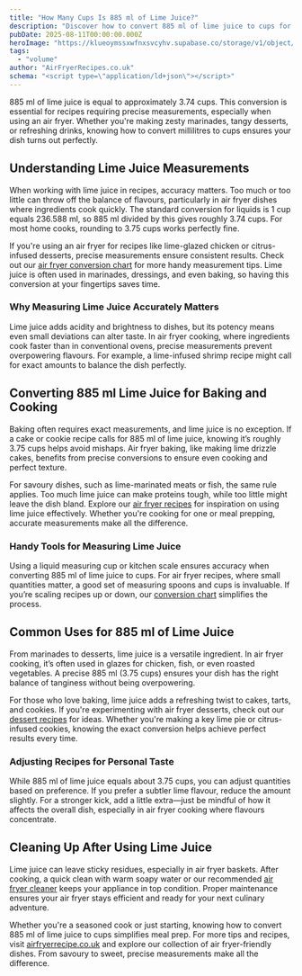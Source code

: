 ```yaml
---
title: "How Many Cups Is 885 ml of Lime Juice?"
description: "Discover how to convert 885 ml of lime juice to cups for baking and cooking with ease. Perfect for air fryer recipes and precise measurements."
pubDate: 2025-08-11T00:00:00.000Z
heroImage: "https://klueoymssxwfnxsvcyhv.supabase.co/storage/v1/object/public/md/how-many-cups-is-885-ml-of-lime-juice-96fa2149.webp"
tags:
  - "volume"
author: "AirFryerRecipes.co.uk"
schema: "<script type=\"application/ld+json\"></script>"
---
```


<p>885 ml of lime juice is equal to approximately 3.74 cups. This conversion is essential for recipes requiring precise measurements, especially when using an air fryer. Whether you're making zesty marinades, tangy desserts, or refreshing drinks, knowing how to convert millilitres to cups ensures your dish turns out perfectly.</p>  

<h2>Understanding Lime Juice Measurements</h2>  
<p>When working with lime juice in recipes, accuracy matters. Too much or too little can throw off the balance of flavours, particularly in air fryer dishes where ingredients cook quickly. The standard conversion for liquids is 1 cup equals 236.588 ml, so 885 ml divided by this gives roughly 3.74 cups. For most home cooks, rounding to 3.75 cups works perfectly fine.</p>  

<p>If you're using an air fryer for recipes like lime-glazed chicken or citrus-infused desserts, precise measurements ensure consistent results. Check out our <a href=https://www.airfryerrecipe.co.uk/air-fryer-conversion-chart>air fryer conversion chart</a> for more handy measurement tips. Lime juice is often used in marinades, dressings, and even baking, so having this conversion at your fingertips saves time.</p>  

<h3>Why Measuring Lime Juice Accurately Matters</h3>  
<p>Lime juice adds acidity and brightness to dishes, but its potency means even small deviations can alter taste. In air fryer cooking, where ingredients cook faster than in conventional ovens, precise measurements prevent overpowering flavours. For example, a lime-infused shrimp recipe might call for exact amounts to balance the dish perfectly.</p>  

<h2>Converting 885 ml Lime Juice for Baking and Cooking</h2>  
<p>Baking often requires exact measurements, and lime juice is no exception. If a cake or cookie recipe calls for 885 ml of lime juice, knowing it’s roughly 3.75 cups helps avoid mishaps. Air fryer baking, like making lime drizzle cakes, benefits from precise conversions to ensure even cooking and perfect texture.</p>  

<p>For savoury dishes, such as lime-marinated meats or fish, the same rule applies. Too much lime juice can make proteins tough, while too little might leave the dish bland. Explore our <a href=https://www.airfryerrecipe.co.uk/recipes>air fryer recipes</a> for inspiration on using lime juice effectively. Whether you're cooking for one or meal prepping, accurate measurements make all the difference.</p>  

<h3>Handy Tools for Measuring Lime Juice</h3>  
<p>Using a liquid measuring cup or kitchen scale ensures accuracy when converting 885 ml of lime juice to cups. For air fryer recipes, where small quantities matter, a good set of measuring spoons and cups is invaluable. If you’re scaling recipes up or down, our <a href=https://www.airfryerrecipe.co.uk/air-fryer-conversion-chart>conversion chart</a> simplifies the process.</p>  

<h2>Common Uses for 885 ml of Lime Juice</h2>  
<p>From marinades to desserts, lime juice is a versatile ingredient. In air fryer cooking, it’s often used in glazes for chicken, fish, or even roasted vegetables. A precise 885 ml (3.75 cups) ensures your dish has the right balance of tanginess without being overpowering.</p>  

<p>For those who love baking, lime juice adds a refreshing twist to cakes, tarts, and cookies. If you're experimenting with air fryer desserts, check out our <a href=https://www.airfryerrecipe.co.uk/recipe-category/dessert>dessert recipes</a> for ideas. Whether you're making a key lime pie or citrus-infused cookies, knowing the exact conversion helps achieve perfect results every time.</p>  

<h3>Adjusting Recipes for Personal Taste</h3>  
<p>While 885 ml of lime juice equals about 3.75 cups, you can adjust quantities based on preference. If you prefer a subtler lime flavour, reduce the amount slightly. For a stronger kick, add a little extra—just be mindful of how it affects the overall dish, especially in air fryer cooking where flavours concentrate.</p>  

<h2>Cleaning Up After Using Lime Juice</h2>  
<p>Lime juice can leave sticky residues, especially in air fryer baskets. After cooking, a quick clean with warm soapy water or our recommended <a href=https://www.airfryerrecipe.co.uk/air-fryer-cleaner>air fryer cleaner</a> keeps your appliance in top condition. Proper maintenance ensures your air fryer stays efficient and ready for your next culinary adventure.</p>  

<p>Whether you're a seasoned cook or just starting, knowing how to convert 885 ml of lime juice to cups simplifies meal prep. For more tips and recipes, visit <a href=https://www.airfryerrecipe.co.uk>airfryerrecipe.co.uk</a> and explore our collection of air fryer-friendly dishes. From savoury to sweet, precise measurements make all the difference.</p>